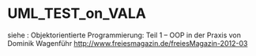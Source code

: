 UML_TEST_on_VALA
================

siehe : Objektorientierte Programmierung: Teil 1 – OOP in der Praxis von Dominik Wagenführ
http://www.freiesmagazin.de/freiesMagazin-2012-03


 
